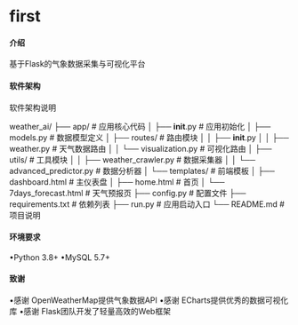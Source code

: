 # first

#### 介绍
基于Flask的气象数据采集与可视化平台

#### 软件架构
软件架构说明

weather_ai/
├── app/                      # 应用核心代码
│   ├── __init__.py           # 应用初始化
│   ├── models.py             # 数据模型定义
│   ├── routes/               # 路由模块
│   │   ├── __init__.py
│   │   ├── weather.py        # 天气数据路由
│   │   └── visualization.py  # 可视化路由
│   ├── utils/                # 工具模块
│   │   ├── weather_crawler.py # 数据采集器
│   │   └── advanced_predictor.py # 数据分析器
│   └── templates/            # 前端模板
│       ├── dashboard.html    # 主仪表盘
│       ├── home.html         # 首页
│       └── 7days_forecast.html # 天气预报页
├── config.py                 # 配置文件
├── requirements.txt          # 依赖列表
├── run.py                   # 应用启动入口
└── README.md               # 项目说明

#### 环境要求
•Python 3.8+
•MySQL 5.7+

#### 致谢
•感谢 OpenWeatherMap提供气象数据API
•感谢 ECharts提供优秀的数据可视化库
•感谢 Flask团队开发了轻量高效的Web框架
